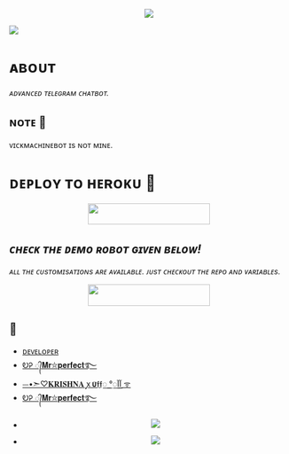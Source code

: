 <p align="center"><a href="https://telegram.me/NO_LOVE_I_HATE_LOVE"><img src="https://te.legra.ph/file/a116a2082b3d452731591.jpg"></a></p>

<img src="https://user-images.githubusercontent.com/73097560/115834477-dbab4500-a447-11eb-908a-139a6edaec5c.gif">

# ᴀʙᴏᴜᴛ
<i>ᴀᴅᴠᴀɴᴄᴇᴅ ᴛᴇʟᴇɢʀᴀᴍ ᴄʜᴀᴛʙᴏᴛ.</i>

## ɴᴏᴛᴇ 📝
ᴠɪᴄᴋᴍᴀᴄʜɪɴᴇʙᴏᴛ ɪs ɴᴏᴛ ᴍɪɴᴇ.

# ᴅᴇᴘʟᴏʏ ᴛᴏ ʜᴇʀᴏᴋᴜ 🚀
<p align="center"><a href="https://dashboard.heroku.com/new?template=https://github.com/Alex-Trojans/krishna-aaruchatbot"> <img src="https://img.shields.io/badge/Deploy%20To%20Heroku-black?style=for-the-badge&logo=heroku" width="220" height="38.45"/></a></p>


## <i>ᴄʜᴇᴄᴋ ᴛʜᴇ ᴅᴇᴍᴏ ʀᴏʙᴏᴛ ɢɪᴠᴇɴ ʙᴇʟᴏᴡ!</i>
<i>ᴀʟʟ ᴛʜᴇ ᴄᴜsᴛᴏᴍɪsᴀᴛɪᴏɴs ᴀʀᴇ ᴀᴠᴀɪʟᴀʙʟᴇ. ᴊᴜsᴛ ᴄʜᴇᴄᴋᴏᴜᴛ ᴛʜᴇ ʀᴇᴘᴏ ᴀɴᴅ ᴠᴀʀɪᴀʙʟᴇs.</i>
<p align="center"><a href="https://telegram.me/Aaru_uff_bot"> <img src="https://img.shields.io/badge/CHECK-Demo%20Robot-black?style=for-the-badge&logo=Telegram" width="220" height="39"/></a></p>



##

## 🙏
- [ᴅᴇᴠᴇʟᴏᴩᴇʀ](https://github.com/Krishnauff/krishna-aaruchatbot.git)
- [ᎧᎮ ᭄𝐌𝐫⛦𝐩𝐞𝐫𝐟𝐞𝐜𝐭࿐](https://telegram.me/ab_krishna_uff)
- [⏤‌•➣♡︎𝐊𝐑𝐈𝐒𝐇𝐍𝐀 ꭙ 𝞄⃕𝖋𝖋꯭ °‌آآ꯭ ᯤ](https://telegram.me/ab_krishna_uff)
- [ᎧᎮ ᭄𝐌𝐫⛦𝐩𝐞𝐫𝐟𝐞𝐜𝐭࿐](https://telegram.me/NO_LOVE_I_HATE_LOVE)
- <p align="center"><a href="https://telegram.me/Ajanabee_Duniya"><img src="https://img.shields.io/badge/-Support%20Group-blue.svg?style=for-the-badge&logo=Telegram"></a>
- </p><p align="center"><a href="https://telegram.me/ab_krishna_uff"><img src="https://img.shields.io/badge/-Support%20Channel-blue.svg?style=for-the-badge&logo=Telegram"></a>
</p>

